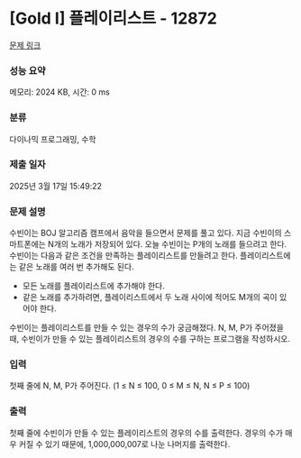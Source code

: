 # [Gold I] 플레이리스트 - 12872 

[문제 링크](https://www.acmicpc.net/problem/12872) 

### 성능 요약

메모리: 2024 KB, 시간: 0 ms

### 분류

다이나믹 프로그래밍, 수학

### 제출 일자

2025년 3월 17일 15:49:22

### 문제 설명

<p>수빈이는 BOJ 알고리즘 캠프에서 음악을 들으면서 문제를 풀고 있다. 지금 수빈이의 스마트폰에는 N개의 노래가 저장되어 있다. 오늘 수빈이는 P개의 노래를 들으려고 한다. 수빈이는 다음과 같은 조건을 만족하는 플레이리스트를 만들려고 한다. 플레이리스트에는 같은 노래를 여러 번 추가해도 된다.</p>

<ul>
	<li>모든 노래를 플레이리스트에 추가해야 한다.</li>
	<li>같은 노래를 추가하려면, 플레이리스트에서 두 노래 사이에 적어도 M개의 곡이 있어야 한다.</li>
</ul>

<p>수빈이는 플레이리스트를 만들 수 있는 경우의 수가 궁금해졌다. N, M, P가 주어졌을 때, 수빈이가 만들 수 있는 플레이리스트의 경우의 수를 구하는 프로그램을 작성하시오.</p>

### 입력 

 <p>첫째 줄에 N, M, P가 주어진다. (1 ≤ N ≤ 100, 0 ≤ M ≤ N, N ≤ P ≤ 100)</p>

### 출력 

 <p>첫째 줄에 수빈이가 만들 수 있는 플레이리스트의 경우의 수를 출력한다. 경우의 수가 매우 커질 수 있기 때문에, 1,000,000,007로 나눈 나머지를 출력한다.</p>

